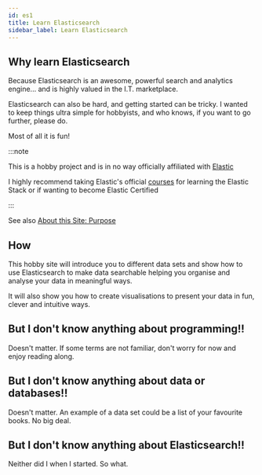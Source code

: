 ```yaml
---
id: es1
title: Learn Elasticsearch
sidebar_label: Learn Elasticsearch
---
```


## Why learn Elasticsearch

Because Elasticsearch is an awesome, powerful search and analytics engine... and is highly valued in the I.T. marketplace.

Elasticsearch can also be hard, and getting started can be tricky.  I wanted to keep things ultra simple for hobbyists, and who knows, if you want to go further, please do.

Most of all it  is fun!


:::note

This is a hobby project and is in no way officially affiliated with [Elastic](https://elastic.co)

I highly recommend taking Elastic's official [courses](https://www.elastic.co/training/certification) for learning the Elastic Stack or if wanting to become Elastic Certified

:::

See also [About this Site: Purpose](../blog/about#Purpose)


## How

This hobby site will introduce you to different data sets and show how to use Elasticsearch to make data searchable helping you organise and analyse your data in meaningful ways.

It will also show you how to create visualisations to present your data in fun, clever and intuitive ways.


## But I don't know anything about programming!!

Doesn't matter.  If some terms are not familiar, don't worry for now and enjoy reading along.


## But I don't know anything about data or databases!!

Doesn't matter.  An example of a data set could be a list of your favourite books.  No big deal.


## But I don't know anything about Elasticsearch!!

Neither did I when I started.  So what.